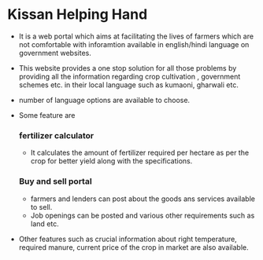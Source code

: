 # Kissan Helping Hand
- It is a web portal which aims at facilitating the lives of farmers which are not comfortable with inforamtion available in english/hindi language on government websites.
- This website provides a one stop solution for all those problems by providing all the information regarding crop cultivation , government schemes etc. in their local language such as kumaoni, gharwali etc.
- number of language options are available to choose.
- Some feature are
  ### fertilizer calculator
  - It calculates the amount of fertilizer required per hectare as per the crop for better yield along with the specifications.
  
  ### Buy and sell portal
  - farmers and lenders can post about the goods ans services available to sell.
  - Job openings can be posted and various other requirements such as land etc.
- Other features such as crucial information about right temperature, required manure, current price of the crop in market are also available.
